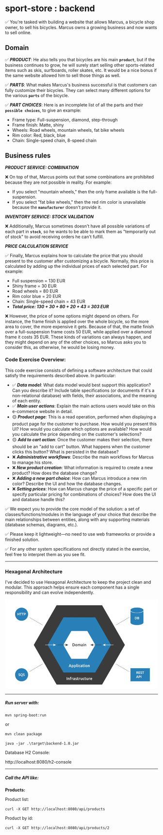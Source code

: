 # sport-store : backend

✅ You're tasked with building a website that allows Marcus, a bicycle shop owner, to sell his bicycles.  Marcus owns a growing business and now wants to sell online. 

## Domain
✅ **_PRODUCT_**: He also tells you that bicycles are his main **`product`**, but if the business continues to grow, he will surely start selling other sports-related items such as skis, surfboards, roller skates, etc. It would be a nice bonus if the same website allowed him to sell those things as well.

✅ **_PARTS_**: What makes Marcus's business successful is that customers can fully customize their bicycles. They can select many different options for the various **`parts`** of the bicycle.

✅ **_PART CHOICES_**: Here is an incomplete list of all the parts and their **`possible choices`**, to give an example:
* Frame type: Full-suspension, diamond, step-through
* Frame finish: Matte, shiny
* Wheels: Road wheels, mountain wheels, fat bike wheels
* Rim color: Red, black, blue
* Chain: Single-speed chain, 8-speed chain



## Business rules

**_PRODUCT SERVICE: COMBINATION_** 

❌ On top of that, Marcus points out that some combinations are prohibited because they are not possible in reality. For example:
* If you select "mountain wheels," then the only frame available is the full-suspension.
* If you select "fat bike wheels," then the red rim color is unavailable because the **`manufacturer`** doesn't provide it.

**_INVENTORY SERVICE: STOCK VALIDATION_**

❌ Additionally, Marcus sometimes doesn't have all possible variations of each part in **`stock`**, so he wants to be able to mark them as "temporarily out of stock" to avoid receiving orders he can't fulfill.


**_PRICE CALCULATION SERVICE_**

✅ Finally, Marcus explains how to calculate the price that you should present to the customer after customizing a bicycle. Normally, this price is calculated by adding up the individual prices of each selected part. For example:
* Full suspension = 130 EUR
* Shiny frame = 30 EUR
* Road wheels = 80 EUR
* Rim color blue = 20 EUR
* Chain: Single-speed chain = 43 EUR
* **_Total price: 130 + 30 + 80 + 20 + 43 = 303 EUR_**

❌ However, the price of some options might depend on others. For instance, the frame finish is applied over the whole bicycle, so the more area to cover, the more expensive it gets. Because of that, the matte finish over a full-suspension frame costs 50 EUR, while applied over a diamond frame it costs 35 EUR. These kinds of variations can always happen, and they might depend on any of the other choices, so Marcus asks you to consider this, as otherwise, he would be losing money.


### Code Exercise Overview: 

This code exercise consists of defining a software architecture that could satisfy the requirements described above. In particular:

* ✅ **_Data model_**: What data model would best support this application? Can you describe it? Include table specifications (or documents if it's a non-relational database) with fields, their associations, and the meaning of each entity.
* ✅ **_Main user actions_**: Explain the main actions users would take on this e-commerce website in detail.
* 🟡 **_Product page_**: This is a read operation, performed when displaying a product page for the customer to purchase. How would you present this UI? How would you calculate which options are available? How would you calculate the price depending on the customer's selections?
* 🟡 **_Add to cart action_**: Once the customer makes their selection, there should be an "add to cart" button. What happens when the customer clicks this button? What is persisted in the database?
* ❌ **_Administrative workflows_**: Describe the main workflows for Marcus to manage his store.
* ❌ **_New product creation_**: What information is required to create a new product? How does the database change?
* ❌ **_Adding a new part choice_**: How can Marcus introduce a new rim color? Describe the UI and how the database changes.
* ❌ **_Setting prices_**: How can Marcus change the price of a specific part or specify particular pricing for combinations of choices? How does the UI and database handle this?

✅ We expect you to provide the core model of the solution: a set of classes/functions/modules in the language of your choice that describe the main relationships between entities, along with any supporting materials (database schemas, diagrams, etc.). 

✅ Please keep it lightweight—no need to use web frameworks or provide a finished solution. 

✅ For any other system specifications not directly stated in the exercise, feel free to interpret them as you see fit.

---

### Hexagonal Architecture


I've decided to use Hexagonal Architecture to keep the project clean and modular. This approach helps ensure each component has a single responsibility and can evolve independently.

![Hexagonal Architecture](assets/hexarch.png)

---

##### Run server with:

`mvn spring-boot:run`

or

`mvn clean package`

`java -jar .\target\backend-1.0.jar`

Database H2 Console:

http://localhost:8080/h2-console

---


##### Call the API like:

**Products:**

Product list:

`curl -X GET http://localhost:8080/api/products`

Product by id:

`curl -X GET http://localhost:8080/api/products/2`